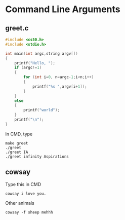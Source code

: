 # Command Line Arguments
## greet.c
```c
#include <cs50.h>
#include <stdio.h>

int main(int argc,string argv[])
{
    printf("Hello, ");
    if (argc!=1)
    {
        for (int i=0, n=argc-1;i<n;i++)
        {
            printf("%s ",argv[i+1]);
        }
    }
    else
    {
        printf("world");
    }
    printf("\n");
}
```

In CMD, type
```
make greet
./greet
./greet IA
./greet infinity Aspirations
```

## cowsay
Type this in CMD
```
cowsay i love you.
```
Other animals
```
cowsay -f sheep mehhh
```
